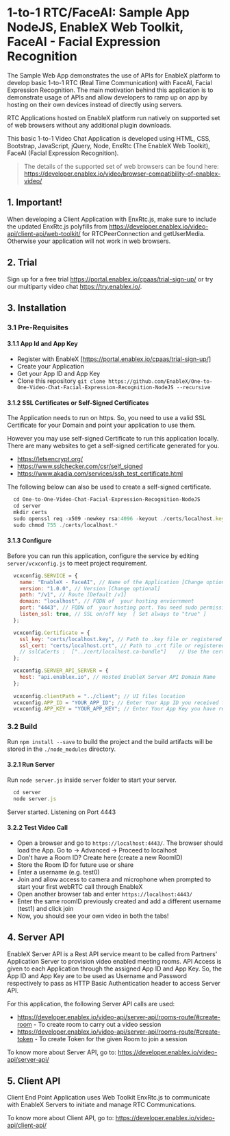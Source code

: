 # 1-to-1 RTC/FaceAI: Sample App NodeJS, EnableX Web Toolkit, FaceAI - Facial Expression Recognition

The Sample Web App demonstrates the use of APIs for EnableX platform to develop basic 1-to-1 RTC (Real Time Communication) with FaceAI, Facial Expression Recognition. The main motivation behind this application is to demonstrate usage of APIs and allow developers to ramp up on app by hosting on their own devices instead of directly using servers.

RTC Applications hosted on EnableX platform run natively on supported set of web browsers without any additional plugin downloads.

This basic 1-to-1 Video Chat Application is developed using HTML, CSS, Bootstrap, JavaScript, jQuery, Node, EnxRtc (The EnableX Web Toolkit), FaceAI (Facial Expression Recognition).

> The details of the supported set of web browsers can be found here:
> https://developer.enablex.io/video/browser-compatibility-of-enablex-video/


## 1. Important!

When developing a Client Application with EnxRtc.js, make sure to include the updated EnxRtc.js polyfills from https://developer.enablex.io/video-api/client-api/web-toolkit/ for RTCPeerConnection and getUserMedia. Otherwise your application will not work in web browsers.


## 2. Trial

Sign up for a free trial https://portal.enablex.io/cpaas/trial-sign-up/ or try our multiparty video chat https://try.enablex.io/.


## 3. Installation

### 3.1 Pre-Requisites

#### 3.1.1 App Id and App Key

- Register with EnableX [https://portal.enablex.io/cpaas/trial-sign-up/]
- Create your Application
- Get your App ID and App Key
- Clone this repository `git clone https://github.com/EnableX/One-to-One-Video-Chat-Facial-Expression-Recognition-NodeJS --recursive`

#### 3.1.2 SSL Certificates or Self-Signed Certificates

The Application needs to run on https. So, you need to use a valid SSL Certificate for your Domain and point your application to use them.

However you may use self-signed Certificate to run this application locally. There are many websites to get a self-signed certificate generated for you.

- https://letsencrypt.org/
- https://www.sslchecker.com/csr/self_signed
- https://www.akadia.com/services/ssh_test_certificate.html

The following below can also be used to create a self-signed certificate.

```javascript
  cd One-to-One-Video-Chat-Facial-Expression-Recognition-NodeJS
  cd server
  mkdir certs
  sudo openssl req -x509 -newkey rsa:4096 -keyout ./certs/localhost.key -out ./certs/localhost.crt -days 10000 -nodes
  sudo chmod 755 ./certs/localhost.*
```

#### 3.1.3 Configure

Before you can run this application, configure the service by editing `server/vcxconfig.js` to meet project requirement.

```javascript
  vcxconfig.SERVICE = {
    name: "EnableX - FaceAI", // Name of the Application [Change optional]
    version: "1.0.0", // Version [Change optional]
    path: "/v1", // Route [Default /v1]
    domain: "localhost", // FQDN of  your hosting enviornment
    port: "4443", // FQDN of  your hosting port. You need sudo permission if you want to use standard 443
    listen_ssl: true, // SSL on/off key  [ Set always to "true" ]
  };

  vcxconfig.Certificate = {
    ssl_key: "certs/localhost.key", // Path to .key file or registered key
    ssl_cert: "certs/localhost.crt", // Path to .crt file or registered crt
    // sslCaCerts :  ["../cert/localhost.ca-bundle"]    // Use the certificate CA[chain] [self signed or registered]
  };

  vcxconfig.SERVER_API_SERVER = {
    host: "api.enablex.io", // Hosted EnableX Server API Domain Name
  };
  
  vcxconfig.clientPath = "../client"; // UI files location
  vcxconfig.APP_ID = "YOUR_APP_ID"; // Enter Your App ID you received from registered email
  vcxconfig.APP_KEY = "YOUR_APP_KEY"; // Enter Your App Key you have received from registered email
```

### 3.2 Build

Run `npm install --save` to build the project and the build artifacts will be stored in the `./node_modules` directory.

#### 3.2.1 Run Server

Run `node server.js` inside `server` folder to start your server.
```javascript
  cd server
  node server.js
```
Server started. Listening on Port 4443

#### 3.2.2 Test Video Call

- Open a browser and go to `https://localhost:4443/`. The browser should load the App. Go to -> Advanced -> Proceed to localhost
- Don't have a Room ID? Create here (create a new RoomID)
- Store the Room ID for future use or share
- Enter a username (e.g. test0)
- Join and allow access to camera and microphone when prompted to start your first webRTC call through EnableX
- Open another browser tab and enter `https://localhost:4443/`
- Enter the same roomID previously created and add a different username (test1) and click join
- Now, you should see your own video in both the tabs!

## 4. Server API

EnableX Server API is a Rest API service meant to be called from Partners' Application Server to provision video enabled
meeting rooms. API Access is given to each Application through the assigned App ID and App Key. So, the App ID and App Key
are to be used as Username and Password respectively to pass as HTTP Basic Authentication header to access Server API.

For this application, the following Server API calls are used:
* https://developer.enablex.io/video-api/server-api/rooms-route/#create-room - To create room to carry out a video session
* https://developer.enablex.io/video-api/server-api/rooms-route/#create-token - To create Token for the given Room to join a session

To know more about Server API, go to:
https://developer.enablex.io/video-api/server-api/


## 5. Client API

Client End Point Application uses Web Toolkit EnxRtc.js to communicate with EnableX Servers to initiate and manage RTC Communications.

To know more about Client API, go to:
https://developer.enablex.io/video-api/client-api/
